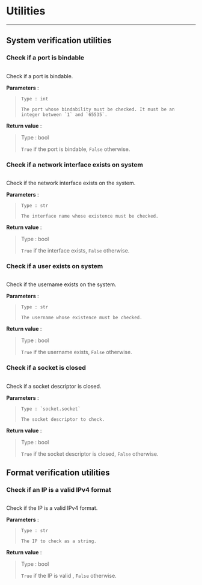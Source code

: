 # Utilities

---

## System verification utilities

### Check if a port is bindable

```{function} anwdlserver.core.utilities.isPortBindable(port)
```

Check if a port is bindable.

**Parameters** :

> ```{attribute} port
> Type : int
> 
> The port whose bindability must be checked. It must be an integer between `1` and `65535`.
> ```

**Return value** : 

> Type : bool
>
> `True` if the port is bindable, `False` otherwise.

### Check if a network interface exists on system

```{function} anwdlserver.core.utilities.isInterfaceExists(interface_name)
```

Check if the network interface exists on the system.

**Parameters** :

> ```{attribute} interface_name
> Type : str
> 
> The interface name whose existence must be checked.
> ```

**Return value** : 

> Type : bool
>
> `True` if the interface exists, `False` otherwise.

### Check if a user exists on system

```{function} anwdlserver.core.utilities.isUserExists(username)
```

Check if the username exists on the system.

**Parameters** :

> ```{attribute} username
> Type : str
> 
> The username whose existence must be checked.
> ```

**Return value** : 

> Type : bool
>
> `True` if the username exists, `False` otherwise.

### Check if a socket is closed

```{function} anwdlserver.core.utilities.isSocketClosed(socket_descriptor)
```

Check if a socket descriptor is closed.

**Parameters** :

> ```{attribute} socket_descriptor
> Type : `socket.socket`
> 
> The socket descriptor to check.
> ```

**Return value** : 

> Type : bool
>
> `True` if the socket descriptor is closed, `False` otherwise.

## Format verification utilities

### Check if an IP is a valid IPv4 format

```{function} anwdlserver.core.utilities.isValidIP(ip)
```

Check if the IP is a valid IPv4 format.

**Parameters** :

> ```{attribute} ip
> Type : str
> 
> The IP to check as a string.
> ```

**Return value** : 

> Type : bool
>
> `True` if the IP is valid , `False` otherwise.

